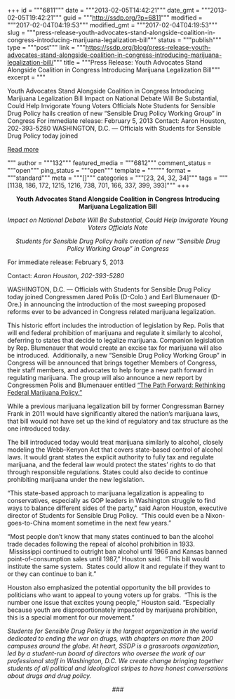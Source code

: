 +++
id = """6811"""
date = """2013-02-05T14:42:21"""
date_gmt = """2013-02-05T19:42:21"""
guid = """http://ssdp.org/?p=6811"""
modified = """2017-02-04T04:19:53"""
modified_gmt = """2017-02-04T04:19:53"""
slug = """press-release-youth-advocates-stand-alongside-coalition-in-congress-introducing-marijuana-legalization-bill"""
status = """publish"""
type = """post"""
link = """https://ssdp.org/blog/press-release-youth-advocates-stand-alongside-coalition-in-congress-introducing-marijuana-legalization-bill/"""
title = """Press Release: Youth Advocates Stand Alongside Coalition in Congress Introducing Marijuana Legalization Bill"""
excerpt = """<p>Youth Advocates Stand Alongside Coalition in Congress Introducing Marijuana Legalization Bill Impact on National Debate Will Be Substantial, Could Help Invigorate Young Voters Officials Note Students for Sensible Drug Policy hails creation of new “Sensible Drug Policy Working Group” in Congress For immediate release: February 5, 2013 Contact: Aaron Houston, 202-393-5280 WASHINGTON, D.C. — Officials with Students for Sensible Drug Policy today joined</p>
<div class="h10"></div>
<p><a class="more-link2 flat" href="https://ssdp.org/blog/press-release-youth-advocates-stand-alongside-coalition-in-congress-introducing-marijuana-legalization-bill/">Read more</a></p>
"""
author = """132"""
featured_media = """6812"""
comment_status = """open"""
ping_status = """open"""
template = """"""
format = """standard"""
meta = """[]"""
categories = """[23, 24, 32, 34]"""
tags = """[1138, 186, 172, 1215, 1216, 738, 701, 166, 337, 399, 393]"""
+++
<p style="text-align: center;"><strong>Youth Advocates Stand Alongside Coalition in Congress Introducing Marijuana Legalization Bill</strong></p>

<p style="text-align: center;"><em>Impact on National Debate Will Be Substantial, Could Help Invigorate Young Voters Officials Note</em></p>

<p style="text-align: center;"><em>Students for Sensible Drug Policy hails creation of new “Sensible Drug Policy Working Group” in Congress</em></p>

For immediate release: February 5, 2013

Contact: <em id="__mceDel">Aaron Houston, 202-393-5280</em>

WASHINGTON, D.C. — Officials with Students for Sensible Drug Policy today joined Congressmen Jared Polis (D-Colo.) and Earl Blumenauer (D-Ore.) in announcing the introduction of the most sweeping proposed reforms ever to be advanced in Congress related marijuana legalization.



This historic effort includes the introduction of legislation by Rep. Polis that will end federal prohibition of marijuana and regulate it similarly to alcohol, deferring to states that decide to legalize marijuana. Companion legislation by Rep. Blumenauer that would create an excise tax for marijuana will also be introduced.  Additionally, a new &#8220;Sensible Drug Policy Working Group&#8221; in Congress will be announced that brings together Members of Congress, their staff members, and advocates to help forge a new path forward in regulating marijuana. The group will also announce a new report by Congressmen Polis and Blumenauer entitled <a href="http://blumenauer.house.gov/images/stories/2013/The_Path_Forward.pdf">&#8220;The Path Forward: Rethinking Federal Marijuana Policy.&#8221;</a>



While a previous marijuana legalization bill by former Congressman Barney Frank in 2011 would have significantly altered the nation’s marijuana laws, that bill would not have set up the kind of regulatory and tax structure as the one introduced today.



The bill introduced today would treat marijuana similarly to alcohol, closely modeling the Webb-Kenyon Act that covers state-based control of alcohol laws. It would grant states the explicit authority to fully tax and regulate marijuana, and the federal law would protect the states’ rights to do that through responsible regulations. States could also decide to continue prohibiting marijuana under the new legislation.



“This state-based approach to marijuana legalization is appealing to conservatives, especially as GOP leaders in Washington struggle to find ways to balance different sides of the party,” said Aaron Houston, executive director of Students for Sensible Drug Policy.  “This could even be a Nixon-goes-to-China moment sometime in the next few years.”



“Most people don’t know that many states continued to ban the alcohol trade decades following the repeal of alcohol prohibition in 1933.  Mississippi continued to outright ban alcohol until 1966 and Kansas banned point-of-consumption sales until 1987,” Houston said.  “This bill would institute the same system.  States could allow it and regulate if they want to or they can continue to ban it.”



Houston also emphasized the potential opportunity the bill provides to politicians who want to appeal to young voters up for grabs.  “This is the number one issue that excites young people,” Houston said. “Especially because youth are disproportionately impacted by marijuana prohibition, this is a special moment for our movement.”



<em>Students for Sensible Drug Policy is the largest organization in the world dedicated to ending the war on drugs, with chapters on more than 200 campuses around the globe. At heart, SSDP is a grassroots organization, led by a student-run board of directors who oversee the work of our professional staff in Washington, D.C. We create change bringing together students of all political and ideological stripes to have honest conversations about drugs and drug policy.</em>

<p style="text-align: center;">###</p>
